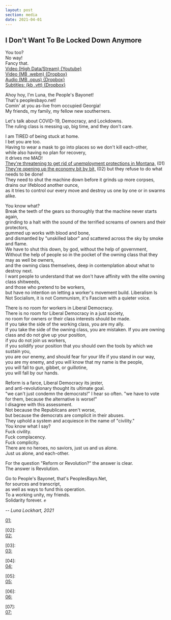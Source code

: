 ```yaml
---
layout: post
section: media
date: 2021-04-01
---
```

## I Don't Want To Be Locked Down Anymore  
You too?  
No way!  
Fancy that.  
[Video (High Data/Stream) {Youtube}]()  
[Video (MB .webm) {Dropbox}]()  
[Audio (MB .opus) {Dropbox}]()  
[Subtitles: (kb .vtt) {Dropbox}]()  

Ahoy hoy, I'm Luna, the People's Bayonet!  
That's peoplesbayo.net!  
Comin' at you as-live from occupied Georgia!  
My friends, my family, my fellow new southerners.  

Let's talk about COVID-19, Democracy, and Lockdowns.  
The ruling class is messing up, big time, and they don't care.  


I am TIRED of being stuck at home.  
I bet you are too.  
Having to wear a mask to go into places so we don't kill each-other,  
while also having no plan for recovery,  
it drives me MAD!  
[They're threatening to get rid of unemployment protections in Montana,](01) (01)  
[They're opening up the economy bit by bit,](02) (02)
but they refuse to do what needs to be done!  
They need to shut the machine down before it grinds up more corpses,  
drains our lifeblood another ounce,  
as it tries to control our every move and destroy us one by one or in swarms alike.  

You know what?  
Break the teeth of the gears so thoroughly that the machine never starts again,  
grinding to a halt with the sound of the terrified screams of owners and their protectors,  
gummed up works with blood and bone,  
and dismantled by "unskilled labor" and scattered across the sky by smoke and flame.  
We have to shut this down, by god, without the help of government,  
Without the help of people so in the pocket of the owning class that they may as well be owners,  
and the owning class themselves, deep in contemplation about what to destroy next.  
I want people to understand that we don't have affinity with the elite owning class shitweeds,  
and those who pretend to be workers,  
but have no intention on letting a worker's movement build.
Liberalism Is Not Socialism, it is not Communism, it's Fascism with a quieter voice.  

There is no room for workers in Liberal Democracy.  
There is no room for Liberal Democracy in a just society,  
no room for owners or their class interests should be made.  
If you take the side of the working class, you are my ally.  
If you take the side of the owning class, you are mistaken.
If you are owning class and do not give up your position,  
if you do not join us workers,  
if you solidify your position that you should own the tools by which we sustain you,  
you are our enemy, and should fear for your life if you stand in our way,  
you are my enemy, and you will know that my name is the people,  
you will fall to gun, gibbet, or guillotine,  
you will fall by our hands.  

Reform is a farce, Liberal Democracy its jester,  
and anti-revolutionary thought its ultimate goal.  
"we can't just condemn the democrats!" I hear so often.
"we have to vote for them, because the alternative is worse!"  
I disagree with this assessment.  
Not because the Republicans aren't worse,  
but because the democrats are complicit in their abuses.  
They uphold a system and acquiesce in the name of "civility."  
You know what I say?  
Fuck civility.  
Fuck complacency.  
Fuck complicity.  
There are no heroes, no saviors, just us and us alone.  
Just us alone, and each-other.  

For the question "Reform or Revolution?" the answer is clear.  
The answer is Revolution.

Go to People's Bayonet, that's PeoplesBayo.Net,  
for sources and transcript,  
as well as ways to fund this operation.  
To a working unity, my friends.  
Solidarity forever. ✊

*-- Luna Lockhart, 2021*

[01]: https://money.yahoo.com/montana-plans-to-cancel-unemployment-benefits-161755830.html  
[01: ]()

[02]:   
[02: ]()

[03]:   
[03: ]()

[04]:   
[04: ]()

[05]:   
[05: ]()

[06]:   
[06: ]()

[07]:   
[07: ]()
